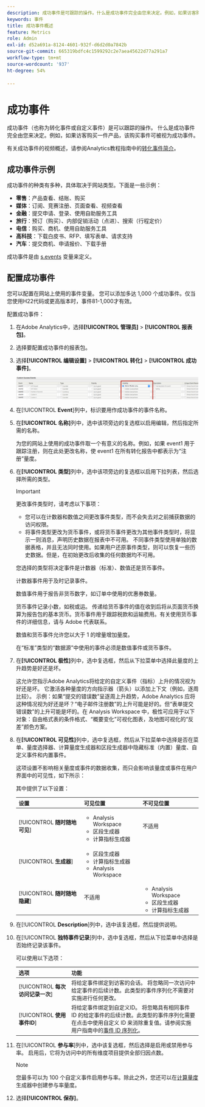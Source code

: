 ```yaml
---
description: 成功事件是可跟踪的操作。什么是成功事件完全由您来决定。例如，如果访客购买一件产品，该购买事件可被视为成功事件。
keywords: 事件
title: 成功事件概述
feature: Metrics
role: Admin
exl-id: d52a691a-8124-4601-932f-d6d2d0a7842b
source-git-commit: 665319bdfc4c1599292c2e7aea45622d77a291a7
workflow-type: tm+mt
source-wordcount: '937'
ht-degree: 54%

---
```


# 成功事件

成功事件（也称为转化事件或自定义事件）是可以跟踪的操作。 什么是成功事件完全由您来决定。例如，如果访客购买一件产品，该购买事件可被视为成功事件。

有关成功事件的视频概述，请参阅Analytics教程指南中的[转化事件简介](https://experienceleague.adobe.com/en/docs/analytics-learn/tutorials/analysis-workspace/metrics/introduction-to-conversion-events)。

## 成功事件示例

成功事件的种类有多种，具体取决于网站类型。下面是一些示例：

* **零售**：产品查看、结账、购买
* **媒体**：订阅、竞赛注册、页面查看、视频查看
* **金融**：提交申请、登录、使用自助服务工具
* **旅行**：预订（购买）、内部促销活动（点进）、搜索（行程定价）
* **电信**：购买、商机、使用自助服务工具
* **高科技**：下载白皮书、RFP、填写表单、请求支持
* **汽车**：提交商机、申请报价、下载手册

成功事件是由 [s.events](/help/implement/vars/page-vars/events/event-serialization.md) 变量来定义。

## 配置成功事件

您可以配置在网站上使用的事件变量。 您可以添加多达 1,000 个成功事件。仅当您使用H22代码或更高版本时，事件81-1,000才有效。

配置成功事件：

1. 在Adobe Analytics中，选择&#x200B;**[!UICONTROL 管理员]** > **[!UICONTROL 报表包]**。
1. 选择要配置成功事件的报表包。
1. 选择&#x200B;**[!UICONTROL 编辑设置]** > **[!UICONTROL 转化]** > **[!UICONTROL 成功事件]**。

   ![步骤结果](/help/admin/tools/manage-rs/edit-settings/conversion-var-admin/c-success-events/assets/success_event_page.png)

1. 在&#x200B;[!UICONTROL **Event**]&#x200B;列中，标识要用作成功事件的事件名称。

1. 在&#x200B;**[!UICONTROL 名称]**&#x200B;列中，选中该项旁边的复选框以启用编辑，然后指定所需的名称。

   为您的网站上使用的成功事件取一个有意义的名称。例如，如果 event1 用于跟踪注册，则在此处更改名称，使 event1 在所有转化报告中都表示为“注册”量度。

1. 在&#x200B;**[!UICONTROL 类型]**&#x200B;列中，选中该项旁边的复选框以启用下拉列表，然后选择所需的类型。

   >[!IMPORTANT]
   >
   >更改事件类型时，请考虑以下事项：<ul><li>您可以在计数器和数值之间更改事件类型，而不会失去对之前捕获数据的访问权限。</li><li>将事件类型更改为货币事件，或将货币事件更改为其他事件类型时，将显示一则消息，声明历史数据在报表中不可用。 不同事件类型使用单独的数据表格，并且无法同时使用。如果用户还原事件类型，则可以恢复一些历史数据。但是，在初始更改后收集的任何数据均不可用。</li></ul>

   您选择的类型将决定事件是计数器（标准）、数值还是货币事件。 <p>计数器事件用于及时记录事件。</p><p>数值事件用于报告非货币数字，如订单中使用的优惠券数量。</p> <p>货币事件记录小数，如税或运。 传递给货币事件的值在收到后将从页面货币换算为报告包的基本货币。货币事件用于跟踪税款和运输费用。有关使用货币事件的详细信息，请与 Adobe 代表联系。<p>数值和货币事件允许您以大于 1 的增量增加量度。</p><p>在“标准”类型的“数据源”中使用的事件必须是数值事件或货币事件。</p>

1. 在&#x200B;**[!UICONTROL 极性]**&#x200B;列中，选中复选框，然后从下拉菜单中选择此量度的上升趋势是好还是坏。

   这允许您指示Adobe Analytics将给定的自定义事件（指标）上升的情况视为好还是坏。 它激活各种量度的方向指示器（箭头）以添加上下文（例如，逐周比较）。  示例：如果“提交的错误数”呈逐周上升趋势，Adobe Analytics 应将这种情况视为好还是坏？“电子邮件注册数”的上升可能是好的。但“表单提交错误数”的上升可能是坏的。在 Analysis Workspace 中，极性可应用于以下对象：自由格式表的条件格式、“概要变化”可视化图表，及地图可视化的“反差”颜色方案。

1. 在&#x200B;**[!UICONTROL 可见性]**&#x200B;列中，选中复选框，然后从下拉菜单中选择是否在菜单、量度选择器、计算量度生成器和区段生成器中隐藏标准（内置）量度、自定义事件和内置事件。

   这项设置不影响相关量度或事件的数据收集，而只会影响该量度或事件在用户界面中的可见性，如下所示：

   其中提供了以下设置：

   | 设置 | 可见位置 | 不可见位置 |
   |---------|----------|---------|
   | [!UICONTROL **随时随地可见**] | <ul><li>Analysis Workspace</li><li>区段生成器</li><li>计算指标生成器</li></ul> | 不适用 |
   | [!UICONTROL **生成器**] | <ul><li>区段生成器</li><li>计算指标生成器</li><li>Analysis Workspace</li></ul> |
   | [!UICONTROL **随时随地隐藏**] | 不适用 | <ul><li>Analysis Workspace</li><li>区段生成器</li><li>计算指标生成器</li></ul> |

1. 在&#x200B;[!UICONTROL **Description**]&#x200B;列中，选中该复选框，然后提供说明。
1. 在&#x200B;[!UICONTROL **独特事件记录**]&#x200B;列中，选中复选框，然后从下拉菜单中选择是否始终记录该事件。

   可以使用以下选项：

   | 选项 | 功能 |
   |---------|----------|
   | [!UICONTROL **每次访问记录一次**] | 将给定事件绑定到访客的会话。 将忽略同一次访问中给定事件的后续计数。此类型的事件序列化不需要对实施进行任何更改。 |
   | [!UICONTROL **使用事件ID**] | 将给定事件绑定到自定义ID。 将忽略具有相同事件 ID 的给定事件的后续计数。此类型的事件序列化需要在点击中使用自定义 ID 来消除重复值。请参阅实施用户指南中的[事件 ID 序列化](/help/implement/vars/page-vars/events/event-serialization.md)。 |

1. 在&#x200B;[!UICONTROL **参与率**]&#x200B;列中，选中该复选框，然后选择是启用或禁用参与率。 启用后，它将为访问中的所有维度项目提供全部归因点数。

   >[!NOTE]
   >
   >您最多可以为 100 个自定义事件启用参与率。除此之外，您还可以在[计算量度](/help/components/calculated-metrics/workflow/c-build-metrics/participation-metric.md)生成器中创建参与率量度。

1. 选择&#x200B;**[!UICONTROL 保存]**。
